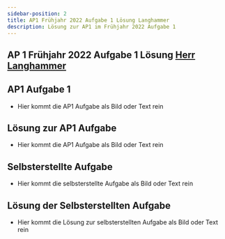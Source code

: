 ```yaml
---
sidebar-position: 2
title: AP1 Frühjahr 2022 Aufgabe 1 Lösung Langhammer
description: Lösung zur AP1 im Frühjahr 2022 Aufgabe 1
---
```


## AP 1 Frühjahr 2022 Aufgabe 1 Lösung [Herr Langhammer](../../../../user/Auszubildende%20Michel/langhammer.md)

## AP1 Aufgabe 1

- Hier kommt die AP1 Aufgabe als Bild oder Text rein

## Lösung zur AP1 Aufgabe

- Hier kommt die AP1 Aufgabe als Bild oder Text rein

## Selbsterstellte Aufgabe

- Hier kommt die selbsterstellte Aufgabe als Bild oder Text rein

## Lösung der Selbsterstellten Aufgabe

- Hier kommt die Lösung zur selbsterstellten Aufgabe als Bild oder Text rein
